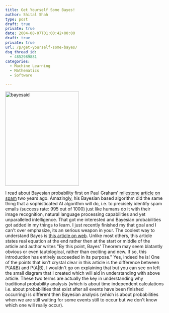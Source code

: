 ```yaml
---
title: Get Yourself Some Bayes!
author: Shital Shah
type: post
draft: true
private: true
date: 2004-08-07T01:00:42+00:00
draft: true
private: true
url: /p/get-yourself-some-bayes/
dsq_thread_id:
  - 4852989881
categories:
  - Machine Learning
  - Mathematics
  - Software

---
```

[<img src="http://shitalshah.com/wp-content/uploads/2004/08/bayesaid-234x300.jpg" alt="bayesaid" width="234" height="300" class="alignleft size-medium wp-image-1282" srcset="http://shitalshah.com/ShitalShahWP/wp-content/uploads/2004/08/bayesaid-234x300.jpg 234w, http://shitalshah.com/ShitalShahWP/wp-content/uploads/2004/08/bayesaid.jpg 726w" sizes="(max-width: 234px) 100vw, 234px" />][1]

I read about Bayesian probability first on Paul Graham' <a href="http://www.paulgraham.com/spam.html" target="new">milestone article on spam</a> two years ago. Amazingly, his Bayesian based algorithm did the same thing that a sophisticated AI algorithm will do, i.e. to precisely identify spam emails (success rate: 995 out of 1000) just like humans do it with their image recognition, natural language processing capabilities and yet unparalleled intelligence. That got me interested and Bayesian probabilities got added in my things to learn. I just recently finished my that goal and I can't over emphasize, its an serious weapon in your. The coolest way to understand Bayes is <a href="http://yudkowsky.net/bayes/bayes.html" target="new">this article on web</a>. Unlike most others, this article states real equation at the end rather then at the start or middle of the article and author writes "By this point, Bayes' Theorem may seem blatantly obvious or even tautological, rather than exciting and new. If so, this introduction has entirely succeeded in its purpose." Yes, indeed he is! One of the points that isn't crystal clear in this article is the difference between P(A&B) and P(A|B). I wouldn't go on explaining that but you can see on left the small diagram that I created which will aid in understanding with above article. These two terms are actually the key in understanding why traditional probability analysis (which is about time independent calculations i.e. about probabilities that exist after all events have been finished occurring) is different then Bayesian analysis (which is about probabilities when we are still waiting for some events still to occur but we don't know which one will really occur).

 [1]: /images/posts/2004/08/bayesaid.jpg